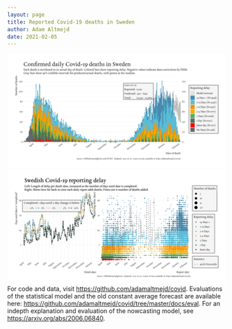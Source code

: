 ```yaml
---
layout: page
title: Reported Covid-19 deaths in Sweden
author: Adam Altmejd
date: 2021-02-05
---
```


![Graph of Swedish Covid-19 deaths with reporting delay.](deaths_lag_sweden_2021-02-05.png "Swedish Covid-19 deaths.")
![Graph of Swedish Covid-19 reporting delay in daily deaths.](lag_trend_sweden_2021-02-05.png "Trend in Swedish Covid-19 mortality reporting delay.")
For code and data, visit <https://github.com/adamaltmejd/covid>.
Evaluations of the statistical model and the old constant average forecast are available here: <https://github.com/adamaltmejd/covid/tree/master/docs/eval>.
For an indepth explanation and evaluation of the nowcasting model, see <https://arxiv.org/abs/2006.06840>.
